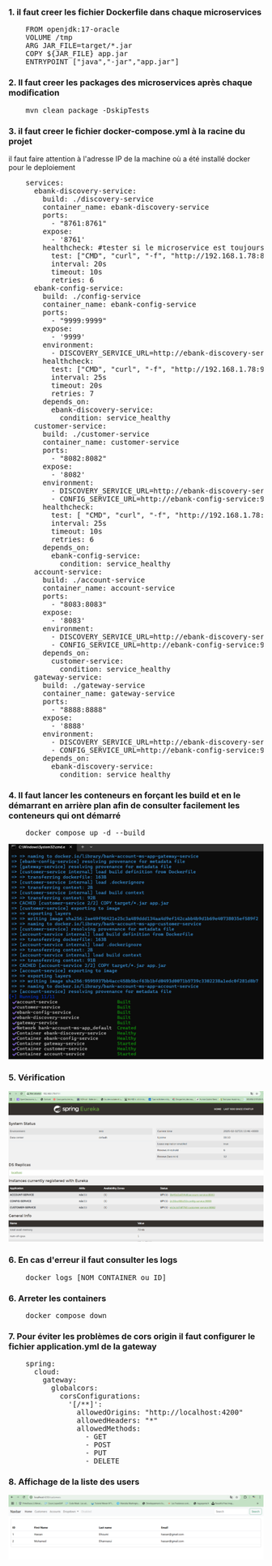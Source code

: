 <h3>1. il faut creer les fichier Dockerfile dans chaque microservices</h3>
<pre>
    FROM openjdk:17-oracle
    VOLUME /tmp
    ARG JAR_FILE=target/*.jar
    COPY ${JAR_FILE} app.jar
    ENTRYPOINT ["java","-jar","app.jar"]
</pre>
<h3>2. Il faut creer les packages des microservices après chaque modification</h3>
<pre>
    mvn clean package -DskipTests
</pre>
<h3>3. il faut creer le fichier docker-compose.yml à la racine du projet</h3>
<p>il faut faire attention à l'adresse IP de la machine où a été installé docker pour le deploiement</p>
<pre>
    services:
      ebank-discovery-service:
        build: ./discovery-service
        container_name: ebank-discovery-service
        ports:
          - "8761:8761"
        expose:
          - '8761'
        healthcheck: #tester si le microservice est toujours démarré
          test: ["CMD", "curl", "-f", "http://192.168.1.78:8761/actuator/health"]
          interval: 20s
          timeout: 10s
          retries: 6
      ebank-config-service:
        build: ./config-service
        container_name: ebank-config-service
        ports:
          - "9999:9999"
        expose:
          - '9999'
        environment:
          - DISCOVERY_SERVICE_URL=http://ebank-discovery-service:8761/eureka
        healthcheck:
          test: ["CMD", "curl", "-f", "http://192.168.1.78:9999/actuator/health"]
          interval: 25s
          timeout: 20s
          retries: 7
        depends_on:
          ebank-discovery-service:
            condition: service_healthy
      customer-service:
        build: ./customer-service
        container_name: customer-service
        ports:
          - "8082:8082"
        expose:
          - '8082'
        environment:
          - DISCOVERY_SERVICE_URL=http://ebank-discovery-service:8761/eureka
          - CONFIG_SERVICE_URL=http://ebank-config-service:9999
        healthcheck:
          test: [ "CMD", "curl", "-f", "http://192.168.1.78:8082/actuator/health" ]
          interval: 25s
          timeout: 10s
          retries: 6
        depends_on:
          ebank-config-service:
            condition: service_healthy
      account-service:
        build: ./account-service
        container_name: account-service
        ports:
          - "8083:8083"
        expose:
          - '8083'
        environment:
          - DISCOVERY_SERVICE_URL=http://ebank-discovery-service:8761/eureka
          - CONFIG_SERVICE_URL=http://ebank-config-service:9999
        depends_on:
          customer-service:
            condition: service_healthy
      gateway-service:
        build: ./gateway-service
        container_name: gateway-service
        ports:
          - "8888:8888"
        expose:
          - '8888'
        environment:
          - DISCOVERY_SERVICE_URL=http://ebank-discovery-service:8761/eureka
          - CONFIG_SERVICE_URL=http://ebank-config-service:9999
        depends_on:
          ebank-discovery-service:
            condition: service_healthy
</pre>
<h3>4. Il faut lancer les conteneurs en forçant les build et en le démarrant en arrière plan afin de consulter facilement les conteneurs qui ont démarré</h3>
<pre>
    docker compose up -d --build
</pre>
<img src="assets/2.png" alt="">
<h3>5. Vérification </h3>
<img src="assets/1.png" alt="">
<h3>6. En cas d'erreur il faut consulter les logs</h3>
<pre>
    docker logs [NOM_CONTAINER_ou_ID]
</pre>
<h3>6. Arreter les containers</h3>
<pre>
    docker compose down
</pre>
<h3>7. Pour éviter les problèmes de cors origin il faut configurer le fichier application.yml de la gateway</h3>
<pre >
    spring:
      cloud:
        gateway:
          globalcors:
            corsConfigurations:
              '[/**]':
                allowedOrigins: "http://localhost:4200"
                allowedHeaders: "*"
                allowedMethods:
                  - GET
                  - POST
                  - PUT
                  - DELETE
</pre>
<h3>8. Affichage de la liste des users</h3>
<img src="assets/3-customer-page.png" alt="">